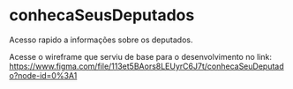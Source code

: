 # conhecaSeusDeputados
Acesso rapido a informações sobre os deputados.

Acesse o wireframe que serviu de base para o desenvolvimento no link:
https://www.figma.com/file/113et5BAors8LEUyrC6J7t/conhecaSeuDeputado?node-id=0%3A1
